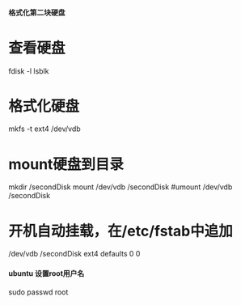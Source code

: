 #### 格式化第二块硬盘
# 查看硬盘
fdisk -l
lsblk
# 格式化硬盘
mkfs -t ext4 /dev/vdb
# mount硬盘到目录
mkdir /secondDisk
mount /dev/vdb /secondDisk
#umount /dev/vdb /secondDisk
# 开机自动挂载，在/etc/fstab中追加
/dev/vdb  /secondDisk   ext4 defaults 0 0

#### ubuntu 设置root用户名
sudo passwd root

